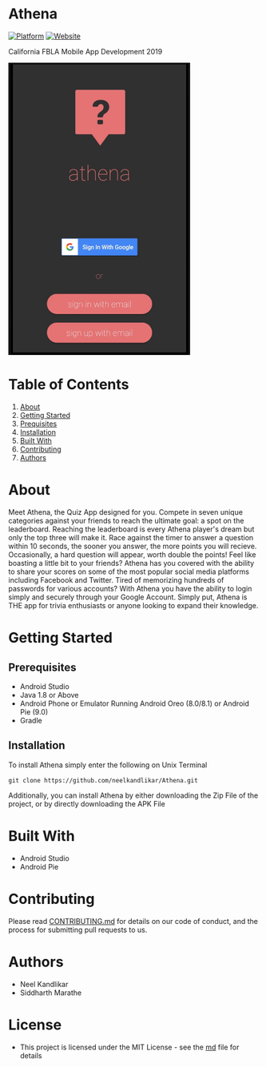# Athena

[![Platform](https://img.shields.io/badge/platform-android-green.svg?style=popout-square&logo=appveyor)]()
[![Website](https://img.shields.io/badge/website-html/css/js-red.svg?style=popout-square&logo=appveyor)](http://athenaquiz.com)

California FBLA Mobile App Development 2019

<img width="364" alt="appview" src="https://github.com/neelkandlikar/Athena/blob/master/Screenshots/main.jpg?raw=true">


# Table of Contents

1. [About](#about)
2. [Getting Started](#getting-started)
3. [Prequisites](#prequisites)
4. [Installation](#installation)
4. [Built With](#built-with)
5. [Contributing](#contributing)
6. [Authors](#authors)


# About


Meet Athena, the Quiz App designed for you. Compete in seven unique categories against your friends to reach the ultimate goal: a spot on the leaderboard. Reaching the leaderboard is every Athena player's dream but only the top three will make it. Race against the timer to answer a question within 10 seconds, the sooner you answer, the more points you will recieve. Occasionally, a hard question will appear, worth double the points! Feel like boasting a little bit to your friends? Athena has you covered with the ability to share your scores on some of the most popular social media platforms including Facebook and Twitter. Tired of memorizing hundreds of passwords for various accounts? With Athena you have the ability to login simply and securely through your Google Account. Simply put, Athena is THE app for trivia enthusiasts or anyone looking to expand their knowledge.


# Getting Started


## Prerequisites

- Android Studio
- Java 1.8 or Above
- Android Phone or Emulator Running Android Oreo (8.0/8.1) or Android Pie (9.0)
- Gradle


## Installation

To install Athena simply enter the following on Unix Terminal
```
git clone https://github.com/neelkandlikar/Athena.git
```

Additionally, you can install Athena by either downloading the Zip File of the project, or by directly downloading the APK File

 
# Built With


- Android Studio
- Android Pie

# Contributing


Please read [CONTRIBUTING.md](https://github.com/neelkandlikar/Athena/blob/master/CONTRIBUTING.md) for details on our code of conduct, and the process for submitting pull requests to us.

# Authors

- Neel Kandlikar
- Siddharth Marathe


# License

- This project is licensed under the MIT License - see the [md](https://github.com/neelkandlikar/Athena/blob/master/LICENSE.md) file for details
